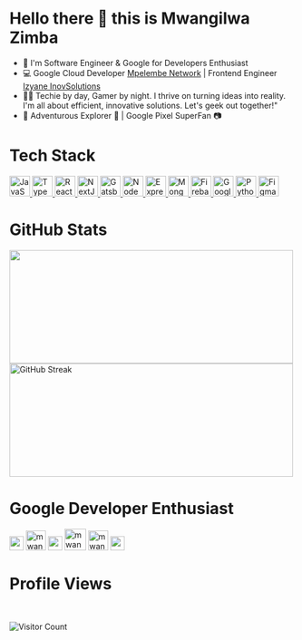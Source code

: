 # Hello there 👋 this is Mwangilwa Zimba

- 🚀 I'm Software Engineer & Google for Developers Enthusiast
- 💻 Google Cloud Developer <a href="https://mpelembe.net" target="_blank">Mpelembe Network</a> | Frontend Engineer <a href="https://izyane.com" target="_blank">Izyane InovSolutions</a>
- 👨‍💻 Techie by day, Gamer by night. I thrive on turning ideas into reality. I'm all about efficient, innovative solutions. Let's geek out together!"
- 📸 Adventurous Explorer 🌄 | Google Pixel SuperFan 📷


# Tech Stack

<p align="left">
  
  <a href="https://developer.mozilla.org/en-US/docs/Web/JavaScript" target="_blank" rel="noreferrer">
    <img src="https://raw.githubusercontent.com/danielcranney/readme-generator/main/public/icons/skills/javascript-colored.svg" width="36" height="36" alt="JavaScript" />
  </a>
  <a href="https://www.typescriptlang.org/" target="_blank" rel="noreferrer">
    <img src="https://raw.githubusercontent.com/danielcranney/readme-generator/main/public/icons/skills/typescript-colored.svg" width="36" height="36" alt="TypeScript" />
  </a>
  <a href="https://react.dev/" target="_blank" rel="noreferrer">
    <img src="https://raw.githubusercontent.com/danielcranney/readme-generator/main/public/icons/skills/react-colored.svg" width="36" height="36" alt="React" />
  </a>
  <a href="https://nextjs.org/docs" target="_blank" rel="noreferrer">
    <img src="https://raw.githubusercontent.com/danielcranney/readme-generator/main/public/icons/skills/nextjs-colored.svg" width="36" height="36" alt="NextJs" />
  </a>  
  <a href="https://www.gatsbyjs.com/" target="_blank" rel="noreferrer">
    <img src="https://raw.githubusercontent.com/danielcranney/readme-generator/main/public/icons/skills/gatsby-colored.svg" width="36" height="36" alt="Gatsby" />
  </a>
  <a href="https://nodejs.org/en/" target="_blank" rel="noreferrer">
    <img src="https://raw.githubusercontent.com/danielcranney/readme-generator/main/public/icons/skills/nodejs-colored.svg" width="36" height="36" alt="NodeJS" />
  </a>
  <a href="https://expressjs.com/" target="_blank" rel="noreferrer">
    <img src="https://raw.githubusercontent.com/danielcranney/readme-generator/main/public/icons/skills/express-colored.svg" width="36" height="36" alt="Express" />
  </a>
  <a href="https://www.mongodb.com/" target="_blank" rel="noreferrer">
    <img src="https://raw.githubusercontent.com/danielcranney/readme-generator/main/public/icons/skills/mongodb-colored.svg" width="36" height="36" alt="MongoDB" />
  </a>  
  <a href="https://firebase.google.com/" target="_blank" rel="noreferrer">
    <img src="https://raw.githubusercontent.com/danielcranney/readme-generator/main/public/icons/skills/firebase-colored.svg" width="36" height="36" alt="Firebase" />
  </a>
  <a href="https://cloud.google.com/" target="_blank" rel="noreferrer">
    <img src="https://img.icons8.com/?size=1x&id=WHRLQdbEXQ16&format=png" width="36" height="36" alt="Google Cloud" />
  </a>
  <a href="https://www.python.org/" target="_blank" rel="noreferrer">
    <img src="https://img.icons8.com/?size=1x&id=13441&format=png" width="36" height="36" alt="Python" />
  </a>
  <a href="https://www.figma.com/" target="_blank" rel="noreferrer">
    <img src="https://img.icons8.com/?size=1x&id=zfHRZ6i1Wg0U&format=png" width="36" height="36" alt="Figma" />
  </a>
</p>

# GitHub Stats
 
<a href="https://github-readme-stats.vercel.app">
  <img src="https://github-readme-stats.vercel.app/api?username=mwan9ilwa&theme=github_dark&rank_icon=github" width="500" height="200" />
</a>
<a href="https://git.io/streak-stats">
  <img src="https://git-hub-streak-stats.vercel.app?user=mwan9ilwa&theme=github-dark-blue" alt="GitHub Streak" width="500" height="200"/>
</a>
<!-- <a href="https://git.io/streak-stats">
  <img src="https://github-readme-stats.vercel.app/api/top-langs/?username=mwan9ilwa&layout=compact&theme=github-dark-blue" alt="GitHub Streak" />
</a> -->

# Google Developer Enthusiast

<img src="https://www.gstatic.com/devrel-devsite/prod/vbddb2c68c6e27c8062b052e877e6ccde82ab61ee731962a34dca560b12d02759/android/images/lockup.svg" alt="mwan9ilwa" height="25" width=""/>
<img src="https://www.gstatic.com/devrel-devsite/prod/vbddb2c68c6e27c8062b052e877e6ccde82ab61ee731962a34dca560b12d02759/developers/images/lockup-new.svg" alt="mwan9ilwa" height="35" width="" />
<img src="https://www.gstatic.com/devrel-devsite/prod/v0e0f589edd85502a40d78d7d0825db8ea5ef3b99ab4070381ee86977c9168730/cloud/images/cloud-logo.svg" alt="mwan9ilwa" height="25" width="" />
<img src="https://www.gstatic.com/devrel-devsite/prod/vbddb2c68c6e27c8062b052e877e6ccde82ab61ee731962a34dca560b12d02759/googledevai/images/lockup-new.svg" alt="mwan9ilwa" height="38" width="" />
<img src="https://www.gstatic.com/devrel-devsite/prod/vbddb2c68c6e27c8062b052e877e6ccde82ab61ee731962a34dca560b12d02759/firebase/images/lockup.svg" alt="mwan9ilwa" height="35" width="" />
<img src="https://storage.googleapis.com/cms-storage-bucket/6a07d8a62f4308d2b854.svg" alt="mwan9ilwa" height="25" width="" />


# Profile Views
<br>

![Visitor Count](https://profile-counter.glitch.me/{mwan9ilwa}/count.svg)

